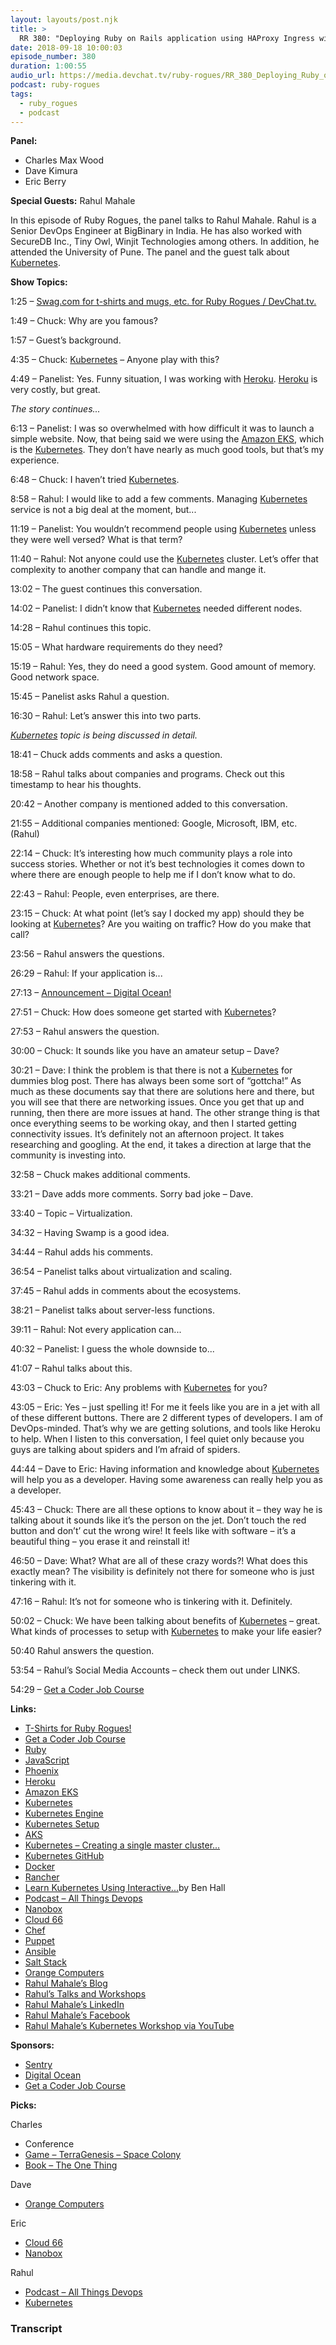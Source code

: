 ```yaml
---
layout: layouts/post.njk
title: >
  RR 380: "Deploying Ruby on Rails application using HAProxy Ingress with unicorn/puma and websockets‌" with Rahul Mahale
date: 2018-09-18 10:00:03
episode_number: 380
duration: 1:00:55
audio_url: https://media.devchat.tv/ruby-rogues/RR_380_Deploying_Ruby_on_Rails_application_using_HAProxy_Ingress_with_Rahul_Mahale.mp3
podcast: ruby-rogues
tags:
  - ruby_rogues
  - podcast
---
```


**Panel:**

- Charles Max Wood
- Dave Kimura
- Eric Berry

**Special Guests:** Rahul Mahale

In this episode of Ruby Rogues, the panel talks to Rahul Mahale. Rahul is a Senior DevOps Engineer at BigBinary in India. He has also worked with SecureDB Inc., Tiny Owl, Winjit Technologies among others. In addition, he attended the University of Pune. The panel and the guest talk about [Kubernetes](https://kubernetes.io).

**Show Topics:**

1:25 – [Swag.com for t-shirts and mugs, etc. for Ruby Rogues / DevChat.tv.](https://www.teepublic.com/t-shirt/3074500-ruby-rogues?store_id=172938)

1:49 – Chuck: Why are you famous?

1:57 – Guest’s background.

4:35 – Chuck: [Kubernetes](https://kubernetes.io) – Anyone play with this?

4:49 – Panelist: Yes. Funny situation, I was working with [Heroku](https://www.heroku.com/languages). [Heroku](https://www.heroku.com/languages) is very costly, but great.

_The story continues..._

6:13 – Panelist: I was so overwhelmed with how difficult it was to launch a simple website. Now, that being said we were using the [Amazon EKS](https://aws.amazon.com/eks/), which is the [Kubernetes](https://kubernetes.io). They don’t have nearly as much good tools, but that’s my experience.

6:48 – Chuck: I haven’t tried [Kubernetes](https://kubernetes.io).

8:58 – Rahul: I would like to add a few comments. Managing [Kubernetes](https://kubernetes.io) service is not a big deal at the moment, but...

11:19 – Panelist: You wouldn’t recommend people using [Kubernetes](https://kubernetes.io) unless they were well versed? What is that term?

11:40 – Rahul: Not anyone could use the [Kubernetes](https://kubernetes.io) cluster. Let’s offer that complexity to another company that can handle and mange it.

13:02 – The guest continues this conversation.

14:02 – Panelist: I didn’t know that [Kubernetes](https://kubernetes.io) needed different nodes.

14:28 – Rahul continues this topic.

15:05 – What hardware requirements do they need?

15:19 – Rahul: Yes, they do need a good system. Good amount of memory. Good network space.

15:45 – Panelist asks Rahul a question.&nbsp;

16:30 – Rahul: Let’s answer this into two parts.

[_Kubernetes_](https://kubernetes.io) _topic is being discussed in detail._

18:41 – Chuck adds comments and asks a question.

18:58 – Rahul talks about companies and programs. Check out this timestamp to hear his thoughts.

20:42 – Another company is mentioned added to this conversation.

21:55 – Additional companies mentioned: Google, Microsoft, IBM, etc. (Rahul)

22:14 – Chuck: It’s interesting how much community plays a role into success stories. Whether or not it’s best technologies it comes down to where there are enough people to help me if I don’t know what to do.

22:43 – Rahul: People, even enterprises, are there.

23:15 – Chuck: At what point (let’s say I docked my app) should they be looking at [Kubernetes](https://kubernetes.io)? Are you waiting on traffic? How do you make that call?

23:56 – Rahul answers the questions.

26:29 – Rahul: If your application is...

27:13 – [Announcement – Digital Ocean!](https://www.digitalocean.com/)

27:51 – Chuck: How does someone get started with [Kubernetes](https://kubernetes.io)?

27:53 – Rahul answers the question.

30:00 – Chuck: It sounds like you have an amateur setup – Dave?

30:21 – Dave: I think the problem is that there is not a [Kubernetes](https://kubernetes.io) for dummies blog post. There has always been some sort of “gottcha!” As much as these documents say that there are solutions here and there, but you will see that there are networking issues. Once you get that up and running, then there are more issues at hand. The other strange thing is that once everything seems to be working okay, and then I started getting connectivity issues. It’s definitely not an afternoon project. It takes researching and googling. At the end, it takes a direction at large that the community is investing into.

32:58 – Chuck makes additional comments.

33:21 – Dave adds more comments. Sorry bad joke – Dave.

33:40 – Topic – Virtualization.

34:32 – Having Swamp is a good idea.

34:44 – Rahul adds his comments.

36:54 – Panelist talks about virtualization and scaling.

37:45 – Rahul adds in comments about the ecosystems.

38:21 – Panelist talks about server-less functions.&nbsp;

39:11 – Rahul: Not every application can...

40:32 – Panelist: I guess the whole downside to...

41:07 – Rahul talks about this.

43:03 – Chuck to Eric: Any problems with [Kubernetes](https://kubernetes.io) for you?

43:05 – Eric: Yes – just spelling it! For me it feels like you are in a jet with all of these different buttons. There are 2 different types of developers. I am of DevOps-minded. That’s why we are getting solutions, and tools like Heroku to help. When I listen to this conversation, I feel quiet only because you guys are talking about spiders and I’m afraid of spiders.

44:44 – Dave to Eric: Having information and knowledge about [Kubernetes](https://kubernetes.io) will help you as a developer. Having some awareness can really help you as a developer.

45:43 – Chuck: There are all these options to know about it – they way he is talking about it sounds like it’s the person on the jet. Don’t touch the red button and don’t’ cut the wrong wire! It feels like with software – it’s a beautiful thing – you erase it and reinstall it!

46:50 – Dave: What? What are all of these crazy words?! What does this exactly mean? The visibility is definitely not there for someone who is just tinkering with it.

47:16 – Rahul: It’s not for someone who is tinkering with it. Definitely.

50:02 – Chuck: We have been talking about benefits of [Kubernetes](https://kubernetes.io) – great. What kinds of processes to setup with [Kubernetes](https://kubernetes.io) to make your life easier?

50:40 Rahul answers the question.

53:54 – Rahul’s Social Media Accounts – check them out under LINKS.

54:29 – [Get a Coder Job Course](https://devchat.tv/get-a-coder-job/)

**Links:**

- [T-Shirts for Ruby Rogues!](https://www.teepublic.com/t-shirt/3074500-ruby-rogues?store_id=172938)
- [Get a Coder Job Course](https://devchat.tv/get-a-coder-job/)
- [Ruby](https://www.ruby-lang.org/en/)
- [JavaScript](https://www.javascript.com)
- [Phoenix](https://www.phoenixsoftware.com/ode.htm)
- [Heroku](https://www.heroku.com/languages)
- [Amazon EKS](https://aws.amazon.com/eks/)
- [Kubernetes](https://kubernetes.io)
- [Kubernetes Engine](https://cloud.google.com/kubernetes-engine/)
- [Kubernetes Setup](https://kubernetes.io/docs/setup/minikube/)
- [AKS](https://azure.microsoft.com/en-us/services/kubernetes-service/)
- [Kubernetes – Creating a single master cluster...](https://kubernetes.io/docs/setup/independent/create-cluster-kubeadm/)
- [Kubernetes GitHub](https://github.com/kubernetes-incubator/kubespray)
- [Docker](https://www.docker.com/products/docker-enterprise)
- [Rancher](https://rancher.com)
- [Learn Kubernetes Using Interactive...](https://www.katacoda.com/courses/kubernetes)by Ben Hall
- [Podcast – All Things Devops](https://allthingsdevops.bigbinary.com)
- [Nanobox](https://nanobox.com)
- [Cloud 66](https://cloud66.com)
- [Chef](https://www.chef.io)
- [Puppet](https://puppet.com)
- [Ansible](https://www.ansible.com)
- [Salt Stack](https://www.saltstack.com)
- [Orange Computers](https://www.orangecomputers.com/node/)
- [Rahul Mahale’s Blog](https://slashrahul.in)
- [Rahul’s Talks and Workshops](https://slashrahul.in/talks_and_workshops/)
- [Rahul Mahale’s LinkedIn](https://www.linkedin.com/in/slashrahul)
- [Rahul Mahale’s Facebook](https://www.facebook.com/slashrahul)
- [Rahul Mahale’s Kubernetes Workshop via YouTube](https://www.youtube.com/watch?v=Detcse2Bc7c)

**Sponsors:**

- [Sentry](https://sentry.io/welcome/)
- [Digital Ocean](https://www.digitalocean.com/)
- [Get a Coder Job Course](https://devchat.tv/get-a-coder-job/)

**Picks:**

Charles

- Conference
- [Game – TerraGenesis – Space Colony](https://itunes.apple.com/us/app/terragenesis-space-colony/id1039841501?mt=8)
- [Book – The One Thing](https://www.audible.com/ep/title/?asin=B00FPMTFRM&source_code=GO1GBSH09091690EI&device=d&cvosrc=ppc.google.%252Bthe%2520%252Bone%2520%252Bthing&cvo_campaign=250471809&cvo_crid=260177648374&Matchtype=b&gclid=EAIaIQobChMIvP6IiYTG3QIVDtvACh0E4QZ4EAAYASAAEgI3xPD_BwE&gclsrc=aw.ds)

Dave

- [Orange Computers](https://www.orangecomputers.com/node/)

Eric

- [Cloud 66](https://cloud66.com)
- [Nanobox](https://nanobox.com)

Rahul

- [Podcast – All Things Devops](https://allthingsdevops.bigbinary.com)
- [Kubernetes](https://kubernetes.io)

### Transcript
